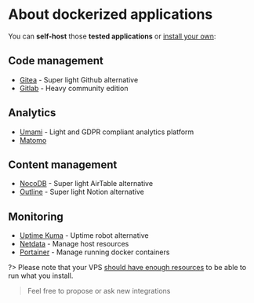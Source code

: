 # About dockerized applications

You can **self-host** those **tested applications** or [install your own](00.server/02.applications/0.your-own):

## Code management
* [Gitea](00.server/02.applications/05.gitea) - Super light Github alternative
* [Gitlab](00.server/02.applications/06.gitlab) - Heavy community edition

## Analytics
* [Umami](00.server/02.applications/10.umami) - Light and GDPR compliant analytics platform
* [Matomo](00.server/02.applications/11.matomo)

## Content management
* [NocoDB](00.server/02.applications/20.nocodb) - Super light AirTable alternative
* [Outline](00.server/02.applications/21.outline) - Super light Notion alternative

## Monitoring
* [Uptime Kuma](00.server/02.applications/30.kuma) - Uptime robot alternative
* [Netdata](00.server/02.applications/31.netdata) - Manage host resources
* [Portainer](00.server/02.applications/32.portainer) - Manage running docker containers

?> Please note that your VPS [should have enough resources](00.server/00.install/00.choose-a-vps) to be able to run what you install.

> Feel free to propose or ask new integrations